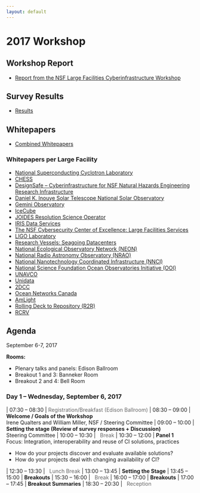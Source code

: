 ```yaml
---
layout: default
---
```


# 2017 Workshop

## Workshop Report

- [Report from the NSF Large Facilities Cyberinfrastructure Workshop](/assets/reports/facilitiesci-workshop-report-11-17.pdf)

## Survey Results 

- [Results](/assets/2017/REVISED__Survey_Response_09-28-2017.pdf)

## Whitepapers

- [Combined Whitepapers](/assets/2017/facilities-ci-whitepapers-combined.pdf)

### Whitepapers per Large Facility
- [National Superconducting Cyclotron Laboratory](/assets/2017/whitepapers/2017NSFLFCIWS_whitepaper.pdf)
- [CHESS](/assets/2017/whitepapers/chess-ci.pdf)
- [DesignSafe – Cyberinfrastructure for NSF Natural Hazards Engineering Research Infrastructure](/assets/2017/whitepapers/DesignSafe_NSF_LF_CI_Workshop_White_Paper1.docx)
- [Daniel K. Inouye Solar Telescope National Solar Observatory](/assets/2017/whitepapers/DKIST_-_NSF_Cyberinfrastructure_Facilities_Whitepaper.docx)
- [Gemini Observatory](/assets/2017/whitepapers/GeminiWhitepaper.pdf)
- [IceCube](/assets/2017/whitepapers/IceCubeComputingInfrastructureOverview-NSFCIwhitepaper.pdf)
- [JOIDES Resolution Science Operator](/assets/2017/whitepapers/IODP_JRSO_CI_OverviewJun_2017.pdf)
- [IRIS Data Services](/assets/2017/whitepapers/IRIS_WHitepaper.docx)
- [The NSF Cybersecurity Center of Excellence: Large Facilities Services](/assets/2017/whitepapers/LFCIWorkshopWhitepaper-3.pdf)
- [LIGO Laboratory](/assets/2017/whitepapers/LIGO-T1700267-v1.pdf)
- [Research Vessels: Seagoing Datacenters](/assets/2017/whitepapers/MeyerResearchVesselsSeagoingDatacenters--NSFLargeFacilitiesworkshopwhitepaper2017-06.pdf)
- [National Ecological Observatory Network (NEON)](/assets/2017/whitepapers/NEON_CI_Overview.docx)
- [National Radio Astronomy Observatory (NRAO)](/assets/2017/whitepapers/NRAO_NSF_Large_Facilities_CyberInfrastructure_Workshop.pdf)
- [National Nanotechnology Coordinated Infrastructure (NNCI)](/assets/2017/whitepapers/NSF_Cyber_Infrastructure_NNCI.docx)
- [National Science Foundation Ocean Observatories Initiative (OOI)](/assets/2017/whitepapers/OOI_CI_white_paper_2017.pdf)
- [UNAVCO](/assets/2017/whitepapers/UNAVCO_white_paper.pdf)
- [Unidata](/assets/2017/whitepapers/Unidata_CI_Facilities_Workshop.docx)
- [2DCC](/assets/2017/whitepapers/2DCC_CI_white_paper_2017.pdf)
- [Ocean Networks Canada](/assets/2017/whitepapers/ONC_CI_2017.pdf)
- [AmLight](/assets/2017/whitepapers/AmLight_CI_white_paper_2017.pdf)
- [Rolling Deck to Repository (R2R)](/assets/2017/whitepapers/R2R_CI_white_paper_2017.pdf)
- [RCRV](/assets/2017/whitepapers/RCRV_CI_white_paper_2017.pdf)

## Agenda

September 6-7, 2017

**Rooms:**
- Plenary talks and panels:   Edison Ballroom
- Breakout 1 and 3: Banneker Room
- Breakout 2 and 4: Bell Room

### Day 1 – Wednesday, September 6, 2017

| 07:30 – 08:30	| <span style="color: #666">Registration/Breakfast (Edison Ballroom)</span>
| 08:30 – 09:00	| **Welcome / Goals of the Workshop**<br />Irene Qualters and William Miller, NSF / Steering Committee
| 09:00 – 10:00	| **Setting the stage (Review of survey responses + Discussion)**<br />Steering Committee
| 10:00 – 10:30	| <span style="color: #666"><i class="fas fa-coffee"></i>&nbsp;&nbsp;Break</span>
| 10:30 – 12:00	| **Panel 1**<br />Focus: Integration, interoperability and reuse of CI solutions, practices<br /><ul><li>How do your projects discover and evaluate available solutions?</li><li>How do your projects deal with changing availability of CI?</li></ul>
| 12:30 – 13:30	| <span style="color: #666"><i class="fas fa-utensils"></i>&nbsp;&nbsp;Lunch Break</span>
| 13:00 – 13:45	| **Setting the Stage**
| 13:45 – 15:00	| **Breakouts**
| 15:30 – 16:00	| <span style="color: #666"><i class="fas fa-coffee"></i>&nbsp;&nbsp;Break</span>
| 16:00 – 17:00	| **Breakouts**
| 17:00 – 17:45	| **Breakout Summaries**
| 18:30 – 20:30	| <span style="color: #666"><i class="fas fa-wine-glass-alt"></i>&nbsp;&nbsp;Reception</span>
